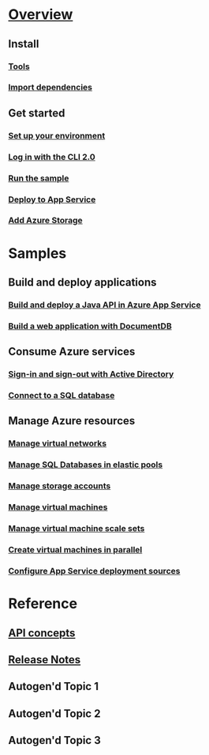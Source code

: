 # [Overview](index.md)
## Install
### [Tools](tools.md)
### [Import dependencies](download.md)
## Get started 
### [Set up your environment](get-started-intro.md)
### [Log in with the CLI 2.0](get-started-cli.md)
### [Run the sample](get-started-sample.md)
### [Deploy to App Service](get-started-appservice.md)
### [Add Azure Storage](get-started-storage.md)
# Samples
## Build and deploy applications 
### [Build and deploy a Java API in Azure App Service](https://docs.microsoft.com/en-us/azure/app-service-api/app-service-api-java-api-app)
### [Build a web application with DocumentDB](https://docs.microsoft.com/en-us/azure/documentdb/documentdb-java-application)
## Consume Azure services
### [Sign-in and sign-out with Active Directory](https://docs.microsoft.com/en-us/azure/active-directory/develop/active-directory-devquickstarts-webapp-java)
### [Connect to a SQL database](https://docs.microsoft.com/en-us/sql/connect/jdbc/data-source-sample)
## Manage Azure resources 
### [Manage virtual networks](manage-virtual-networks.md)
### [Manage SQL Databases in elastic pools](manage-sql-elastic-pools.md)
### [Manage storage accounts](manage-storage-accounts.md)
### [Manage virtual machines](manage-virtual-machines.md)
### [Manage virtual machine scale sets](manage-vm-scalesets.md)
### [Create virtual machines in parallel](create-vm-in-parallel.md)
### [Configure App Service deployment sources](configure-webapp-sources.md)
# Reference
## [API concepts](concepts.md)
## [Release Notes](release-notes.md)
## Autogen'd Topic 1
## Autogen'd Topic 2
## Autogen'd Topic 3